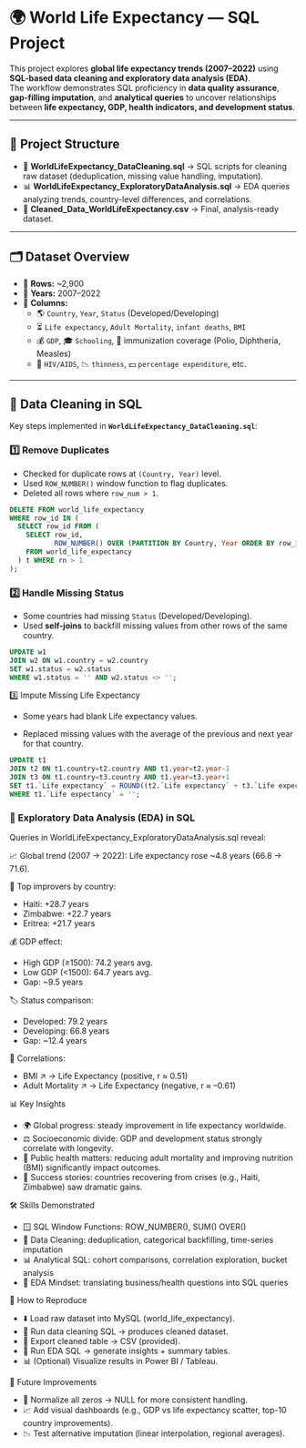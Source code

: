 # 🌍 World Life Expectancy — SQL Project   

This project explores **global life expectancy trends (2007–2022)** using **SQL-based data cleaning and exploratory data analysis (EDA)**.  
The workflow demonstrates SQL proficiency in **data quality assurance**, **gap-filling imputation**, and **analytical queries** to uncover relationships between **life expectancy, GDP, health indicators, and development status**.  

---

## 📂 Project Structure  
 
- 📜 **WorldLifeExpectancy_DataCleaning.sql** → SQL scripts for cleaning raw dataset (deduplication, missing value handling, imputation).  
- 📊 **WorldLifeExpectancy_ExploratoryDataAnalysis.sql** → EDA queries analyzing trends, country-level differences, and correlations.  
- 🧾 **Cleaned_Data_WorldLifeExpectancy.csv** → Final, analysis-ready dataset.  

---

## 🗂 Dataset Overview  

- 🔢 **Rows:** ~2,900  
- 📅 **Years:** 2007–2022  
- 📑 **Columns:**  
  - 🌎 `Country`, `Year`, `Status` (Developed/Developing)  
  - ⏳ `Life expectancy`, `Adult Mortality`, `infant deaths`, `BMI`  
  - 💰 `GDP`, 🎓 `Schooling`, 💉 immunization coverage (Polio, Diphtheria, Measles)  
  - 🦠 `HIV/AIDS`, 📉 `thinness`, 💵 `percentage expenditure`, etc.  

---

## 🧹 Data Cleaning in SQL  

Key steps implemented in **`WorldLifeExpectancy_DataCleaning.sql`**:  

### 1️⃣ Remove Duplicates  
- Checked for duplicate rows at `(Country, Year)` level.  
- Used `ROW_NUMBER()` window function to flag duplicates.  
- Deleted all rows where `row_num > 1`.
```sql
DELETE FROM world_life_expectancy
WHERE row_id IN (
  SELECT row_id FROM (
    SELECT row_id,
           ROW_NUMBER() OVER (PARTITION BY Country, Year ORDER BY row_id) AS rn
    FROM world_life_expectancy
  ) t WHERE rn > 1
);

```

### 2️⃣ Handle Missing Status  
- Some countries had missing `Status` (Developed/Developing).  
- Used **self-joins** to backfill missing values from other rows of the same country.  

```sql
UPDATE w1
JOIN w2 ON w1.country = w2.country
SET w1.status = w2.status
WHERE w1.status = '' AND w2.status <> '';

```

3️⃣ Impute Missing Life Expectancy

- Some years had blank Life expectancy values.

- Replaced missing values with the average of the previous and next year for that country.
```sql
UPDATE t1
JOIN t2 ON t1.country=t2.country AND t1.year=t2.year-1
JOIN t3 ON t1.country=t3.country AND t1.year=t3.year+1
SET t1.`Life expectancy` = ROUND((t2.`Life expectancy` + t3.`Life expectancy`) / 2, 1)
WHERE t1.`Life expectancy` = '';
```
### 🔎 Exploratory Data Analysis (EDA) in SQL

Queries in WorldLifeExpectancy_ExploratoryDataAnalysis.sql reveal:

📈 Global trend (2007 → 2022):
Life expectancy rose ~4.8 years (66.8 → 71.6).

🌟 Top improvers by country:

- Haiti: +28.7 years
- Zimbabwe: +22.7 years
- Eritrea: +21.7 years

💰 GDP effect:

- High GDP (≥1500): 74.2 years avg.
- Low GDP (<1500): 64.7 years avg.
- Gap: ~9.5 years

🏷 Status comparison:

- Developed: 79.2 years
- Developing: 66.8 years
- Gap: ~12.4 years

🔗 Correlations:
- BMI ↗ → Life Expectancy (positive, r ≈ 0.51)
- Adult Mortality ↗ → Life Expectancy (negative, r ≈ –0.61)

📊 Key Insights

- 🌍 Global progress: steady improvement in life expectancy worldwide.
- ⚖️ Socioeconomic divide: GDP and development status strongly correlate with longevity.
- 🏥 Public health matters: reducing adult mortality and improving nutrition (BMI) significantly impact outcomes.
- 🚀 Success stories: countries recovering from crises (e.g., Haiti, Zimbabwe) saw dramatic gains.

🛠️ Skills Demonstrated

- 🪟 SQL Window Functions: ROW_NUMBER(), SUM() OVER()
- 🧹 Data Cleaning: deduplication, categorical backfilling, time-series imputation
- 📊 Analytical SQL: cohort comparisons, correlation exploration, bucket analysis
- 🧠 EDA Mindset: translating business/health questions into SQL queries

🚀 How to Reproduce

- ⬇️ Load raw dataset into MySQL (world_life_expectancy).
- 🧹 Run data cleaning SQL → produces cleaned dataset.
- 💾 Export cleaned table → CSV (provided).
- 🔎 Run EDA SQL → generate insights + summary tables.
- 📊 (Optional) Visualize results in Power BI / Tableau.

📌 Future Improvements

- 🔄 Normalize all zeros → NULL for more consistent handling.
- 📈 Add visual dashboards (e.g., GDP vs life expectancy scatter, top-10 country improvements).
- 📉 Test alternative imputation (linear interpolation, regional averages).





